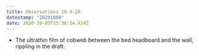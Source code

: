 ```yaml
---
title: Observations 10-4-20
datestamp: "20201004"
date: 2020-10-05T15:38:14.434Z
---
```

- The ultrathin film of cobweb between the bed headboard and the wall, rippling in the draft.